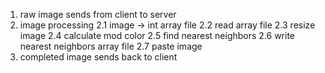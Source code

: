 1. raw image sends from client to server
2. image processing
	2.1 image -> int array file
	2.2 read array file
	2.3 resize image
	2.4 calculate mod color
	2.5 find nearest neighbors
	2.6 write nearest neighbors array file
	2.7 paste image 
3. completed image sends back to client 
